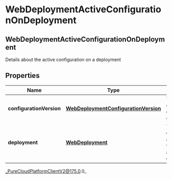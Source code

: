 # WebDeploymentActiveConfigurationOnDeployment

## WebDeploymentActiveConfigurationOnDeployment
Details about the active configuration on a deployment

## Properties

|Name | Type | Description | Notes|
|------------ | ------------- | ------------- | -------------|
| **configurationVersion** | [**WebDeploymentConfigurationVersion**](WebDeploymentConfigurationVersion) | The active configuration on a deployment | [optional] |
| **deployment** | [**WebDeployment**](WebDeployment) | The web deployment associated with the active configuration | [optional] |



_PureCloudPlatformClientV2@175.0.0_
